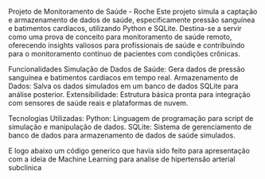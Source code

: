 Projeto de Monitoramento de Saúde - Roche
Este projeto simula a captação e armazenamento de dados de saúde, especificamente pressão sanguínea e batimentos cardíacos, utilizando Python e SQLite. Destina-se a servir como uma prova de conceito para monitoramento de saúde remoto, oferecendo insights valiosos para profissionais de saúde e contribuindo para o monitoramento contínuo de pacientes com condições crônicas.

Funcionalidades
Simulação de Dados de Saúde: Gera dados de pressão sanguínea e batimentos cardíacos em tempo real.
Armazenamento de Dados: Salva os dados simulados em um banco de dados SQLite para análise posterior.
Extensibilidade: Estrutura básica pronta para integração com sensores de saúde reais e plataformas de nuvem.

Tecnologias Utilizadas:
Python: Linguagem de programação para script de simulação e manipulação de dados.
SQLite: Sistema de gerenciamento de banco de dados para armazenamento de dados de saúde simulados.

E logo abaixo um código generico que havia sido feito para apresentação com a ideia de Machine Learning para analise de hipertensão arterial subclinica
